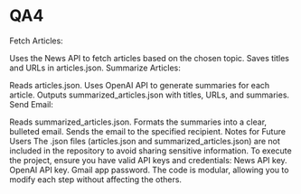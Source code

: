 # QA4 
Fetch Articles:

Uses the News API to fetch articles based on the chosen topic.
Saves titles and URLs in articles.json.
Summarize Articles:

Reads articles.json.
Uses OpenAI API to generate summaries for each article.
Outputs summarized_articles.json with titles, URLs, and summaries.
Send Email:

Reads summarized_articles.json.
Formats the summaries into a clear, bulleted email.
Sends the email to the specified recipient.
Notes for Future Users
The .json files (articles.json and summarized_articles.json) are not included in the repository to avoid sharing sensitive information.
To execute the project, ensure you have valid API keys and credentials:
News API key.
OpenAI API key.
Gmail app password.
The code is modular, allowing you to modify each step without affecting the others.